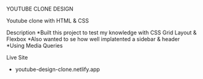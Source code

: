 YOUTUBE CLONE DESIGN

Youtube clone with HTML & CSS

Description 
*Built this project to test my knowledge with CSS Grid Layout & Flexbox
*Also wanted to se how well implatented a sidebar & header
*Using Media Queries

Live Site
* youtube-design-clone.netlify.app
